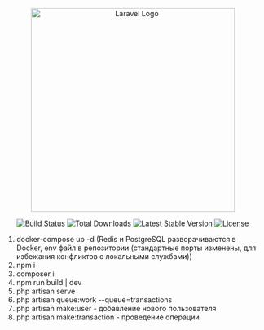 <p align="center"><a href="https://laravel.com" target="_blank"><img src="https://raw.githubusercontent.com/laravel/art/master/logo-lockup/5%20SVG/2%20CMYK/1%20Full%20Color/laravel-logolockup-cmyk-red.svg" width="400" alt="Laravel Logo"></a></p>

<p align="center">
<a href="https://github.com/laravel/framework/actions"><img src="https://github.com/laravel/framework/workflows/tests/badge.svg" alt="Build Status"></a>
<a href="https://packagist.org/packages/laravel/framework"><img src="https://img.shields.io/packagist/dt/laravel/framework" alt="Total Downloads"></a>
<a href="https://packagist.org/packages/laravel/framework"><img src="https://img.shields.io/packagist/v/laravel/framework" alt="Latest Stable Version"></a>
<a href="https://packagist.org/packages/laravel/framework"><img src="https://img.shields.io/packagist/l/laravel/framework" alt="License"></a>
</p>


1. docker-compose up -d  (Redis и PostgreSQL разворачиваются в Docker, env файл в репозитории (стандартные порты изменены, для избежания конфликтов с локальными службами))
2. npm i
3. composer i
4. npm run build | dev
5. php artisan serve
6. php artisan queue:work --queue=transactions
7. php artisan make:user   - добавление нового пользователя
8. php artisan make:transaction   - проведение операции

